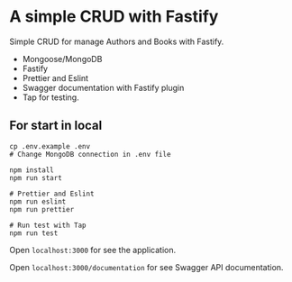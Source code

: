 # A simple CRUD with Fastify

Simple CRUD for manage Authors and Books with Fastify.

- Mongoose/MongoDB
- Fastify
- Prettier and Eslint
- Swagger documentation with Fastify plugin
- Tap for testing.

## For start in local

```
cp .env.example .env
# Change MongoDB connection in .env file

npm install
npm run start

# Prettier and Eslint
npm run eslint
npm run prettier

# Run test with Tap
npm run test
```

Open `localhost:3000` for see the application.

Open `localhost:3000/documentation` for see Swagger API documentation.
